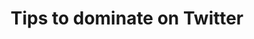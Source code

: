 ---
tag: twitter-tips
title: Tips to dominate on Twitter
description:
hero:
  label:
  heading:
  text_markdown:
page_blocks:
  - _id: posts_relevant
---